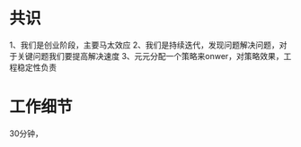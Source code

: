 # 共识
1、我们是创业阶段，主要马太效应
2、我们是持续迭代，发现问题解决问题，对于关键问题我们要提高解决速度
3、元元分配一个策略来onwer，对策略效果，工程稳定性负责
# 工作细节
30分钟，
